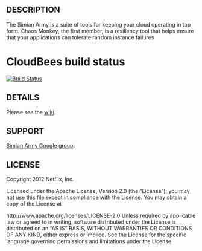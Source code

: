 ## DESCRIPTION

The Simian Army is a suite of tools for keeping your cloud operating in top form.  Chaos Monkey, the first member, is a resiliency tool that
helps ensure that your applications can tolerate random instance failures

# CloudBees build status
[![Build Status](https://netflixoss.ci.cloudbees.com/job/SimianArmy-master/badge/icon)](https://netflixoss.ci.cloudbees.com/job/SimianArmy-master/)

## DETAILS

Please see the [wiki](https://github.com/Netflix/SimianArmy/wiki).

## SUPPORT

[Simian Army Google group](http://groups.google.com/group/simianarmy-users).

## LICENSE

Copyright 2012 Netflix, Inc.

Licensed under the Apache License, Version 2.0 (the “License”); you may not use this file except in
compliance with the License. You may obtain a copy of the License at

http://www.apache.org/licenses/LICENSE-2.0
Unless required by applicable law or agreed to in writing, software distributed under the License is
distributed on an “AS IS” BASIS, WITHOUT WARRANTIES OR CONDITIONS OF ANY KIND, either express or
implied. See the License for the specific language governing permissions and limitations under the
License.
